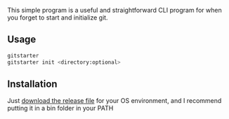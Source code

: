 This simple program is a useful and straightforward CLI program for when you forget to start and initialize git.
## Usage
```sh
gitstarter
gitstarter init <directory:optional>
```
## Installation
Just [download the release file](https://github.com/jiwonz/gitstarter/releases/tag/v0.0.1) for your OS environment, and I recommend putting it in a bin folder in your PATH
